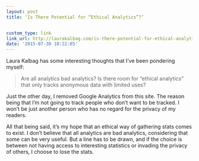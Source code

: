```yaml
---
layout: post
title: ‘Is There Potential for “Ethical Analytics”?’


custom_type: link
link_url: http://laurakalbag.com/is-there-potential-for-ethical-analytics/
date: '2015-07-30 18:22:05'
---
```

Laura Kalbag has some interesting thoughts that I’ve been pondering myself:

> Are all analytics bad analytics? Is there room for “ethical analytics” that only tracks anonymous data with limited uses?

Just the other day, I removed Google Analytics from this site. The reason being that I’m not going to track people who don’t want to be tracked. I won’t be just another person who has no regard for the privacy of my readers.

All that being said, it’s my hope that an ethical way of gathering stats comes to exist. I don’t believe that all analytics are bad analytics, considering that some can be very useful. But a line has to be drawn, and if the choice is between not having access to interesting statistics or invading the privacy of others, I choose to lose the stats.
